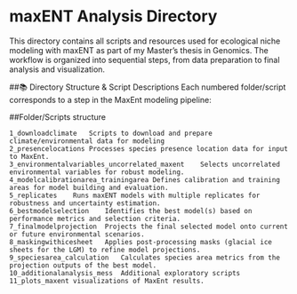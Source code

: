 # maxENT Analysis Directory
This directory contains all scripts and resources used for ecological niche modeling with maxENT as part of my Master’s thesis in Genomics. The workflow is organized into sequential steps, from data preparation to final analysis and visualization.

##📚 Directory Structure & Script Descriptions
Each numbered folder/script corresponds to a step in the MaxEnt modeling pipeline:

##Folder/Scripts structure
```
1_downloadclimate	Scripts to download and prepare climate/environmental data for modeling
2_presencelocations	Processes species presence location data for input to MaxEnt.
3_environmentalvariables_uncorrelated_maxent	Selects uncorrelated environmental variables for robust modeling.
4_modelcalibrationarea_trainingarea	Defines calibration and training areas for model building and evaluation.
5_replicates	Runs maxENT models with multiple replicates for robustness and uncertainty estimation.
6_bestmodelselection	Identifies the best model(s) based on performance metrics and selection criteria.
7_finalmodelprojection	Projects the final selected model onto current or future environmental scenarios.
8_maskingwithicesheet	Applies post-processing masks (glacial ice sheets for the LGM) to refine model projections.
9_speciesarea_calculation	Calculates species area metrics from the projection outputs of the best model.
10_additionalanalysis_mess	Additional exploratory scripts
11_plots_maxent	visualizations of MaxEnt results.
```
